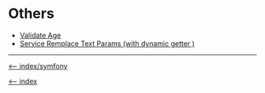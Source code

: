 # Others

- [Validate Age](/symfony/others/validate-age.md)
- [Service Remplace Text Params (with dynamic getter )](/symfony/others/service-remplace-text-params.md)

---

[<-- index/symfony](/symfony/index.md)

[<-- index](/README.md)
